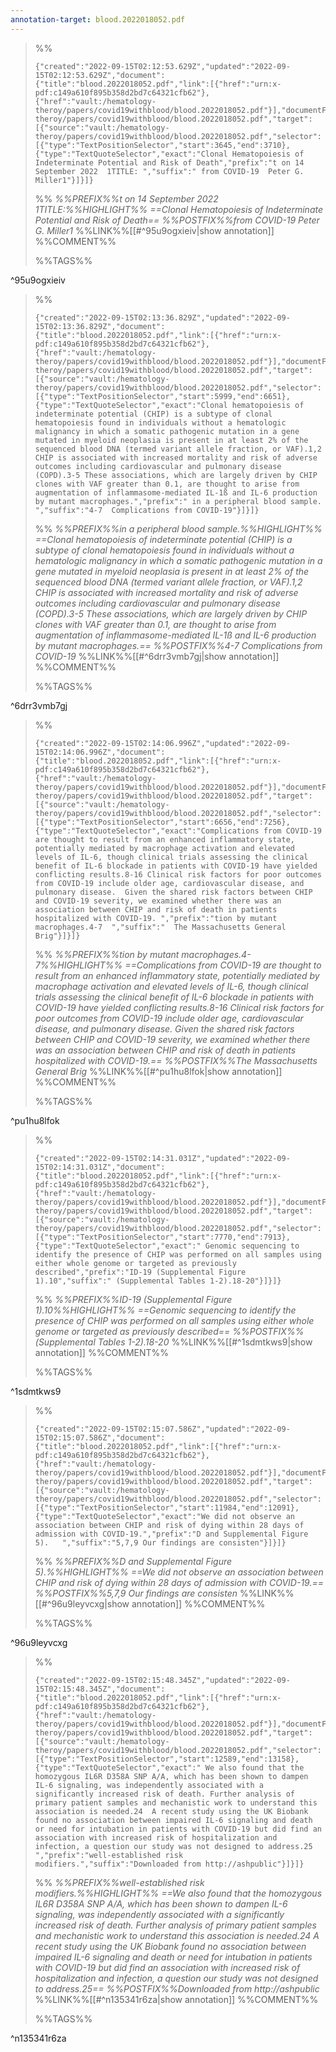```yaml
---
annotation-target: blood.2022018052.pdf
---
```



>%%
>```annotation-json
>{"created":"2022-09-15T02:12:53.629Z","updated":"2022-09-15T02:12:53.629Z","document":{"title":"blood.2022018052.pdf","link":[{"href":"urn:x-pdf:c149a610f895b358d2bd7c64321cfb62"},{"href":"vault:/hematology-theroy/papers/covid19withblood/blood.2022018052.pdf"}],"documentFingerprint":"c149a610f895b358d2bd7c64321cfb62"},"uri":"vault:/hematology-theroy/papers/covid19withblood/blood.2022018052.pdf","target":[{"source":"vault:/hematology-theroy/papers/covid19withblood/blood.2022018052.pdf","selector":[{"type":"TextPositionSelector","start":3645,"end":3710},{"type":"TextQuoteSelector","exact":"Clonal Hematopoiesis of Indeterminate Potential and Risk of Death","prefix":"t on 14 September 2022  1TITLE: ","suffix":" from COVID-19  Peter G. Miller1"}]}]}
>```
>%%
>*%%PREFIX%%t on 14 September 2022  1TITLE:%%HIGHLIGHT%% ==Clonal Hematopoiesis of Indeterminate Potential and Risk of Death== %%POSTFIX%%from COVID-19  Peter G. Miller1*
>%%LINK%%[[#^95u9ogxieiv|show annotation]]
>%%COMMENT%%
>
>%%TAGS%%
>
^95u9ogxieiv


>%%
>```annotation-json
>{"created":"2022-09-15T02:13:36.829Z","updated":"2022-09-15T02:13:36.829Z","document":{"title":"blood.2022018052.pdf","link":[{"href":"urn:x-pdf:c149a610f895b358d2bd7c64321cfb62"},{"href":"vault:/hematology-theroy/papers/covid19withblood/blood.2022018052.pdf"}],"documentFingerprint":"c149a610f895b358d2bd7c64321cfb62"},"uri":"vault:/hematology-theroy/papers/covid19withblood/blood.2022018052.pdf","target":[{"source":"vault:/hematology-theroy/papers/covid19withblood/blood.2022018052.pdf","selector":[{"type":"TextPositionSelector","start":5999,"end":6651},{"type":"TextQuoteSelector","exact":"Clonal hematopoiesis of indeterminate potential (CHIP) is a subtype of clonal hematopoiesis found in individuals without a hematologic malignancy in which a somatic pathogenic mutation in a gene mutated in myeloid neoplasia is present in at least 2% of the sequenced blood DNA (termed variant allele fraction, or VAF).1,2 CHIP is associated with increased mortality and risk of adverse outcomes including cardiovascular and pulmonary disease (COPD).3-5 These associations, which are largely driven by CHIP clones with VAF greater than 0.1, are thought to arise from augmentation of inflammasome-mediated IL-1ß and IL-6 production by mutant macrophages.","prefix":" in a peripheral blood sample.  ","suffix":"4-7  Complications from COVID-19"}]}]}
>```
>%%
>*%%PREFIX%%in a peripheral blood sample.%%HIGHLIGHT%% ==Clonal hematopoiesis of indeterminate potential (CHIP) is a subtype of clonal hematopoiesis found in individuals without a hematologic malignancy in which a somatic pathogenic mutation in a gene mutated in myeloid neoplasia is present in at least 2% of the sequenced blood DNA (termed variant allele fraction, or VAF).1,2 CHIP is associated with increased mortality and risk of adverse outcomes including cardiovascular and pulmonary disease (COPD).3-5 These associations, which are largely driven by CHIP clones with VAF greater than 0.1, are thought to arise from augmentation of inflammasome-mediated IL-1ß and IL-6 production by mutant macrophages.== %%POSTFIX%%4-7  Complications from COVID-19*
>%%LINK%%[[#^6drr3vmb7gj|show annotation]]
>%%COMMENT%%
>
>%%TAGS%%
>
^6drr3vmb7gj


>%%
>```annotation-json
>{"created":"2022-09-15T02:14:06.996Z","updated":"2022-09-15T02:14:06.996Z","document":{"title":"blood.2022018052.pdf","link":[{"href":"urn:x-pdf:c149a610f895b358d2bd7c64321cfb62"},{"href":"vault:/hematology-theroy/papers/covid19withblood/blood.2022018052.pdf"}],"documentFingerprint":"c149a610f895b358d2bd7c64321cfb62"},"uri":"vault:/hematology-theroy/papers/covid19withblood/blood.2022018052.pdf","target":[{"source":"vault:/hematology-theroy/papers/covid19withblood/blood.2022018052.pdf","selector":[{"type":"TextPositionSelector","start":6656,"end":7256},{"type":"TextQuoteSelector","exact":"Complications from COVID-19 are thought to result from an enhanced inflammatory state, potentially mediated by macrophage activation and elevated levels of IL-6, though clinical trials assessing the clinical benefit of IL-6 blockade in patients with COVID-19 have yielded conflicting results.8-16 Clinical risk factors for poor outcomes from COVID-19 include older age, cardiovascular disease, and pulmonary disease.  Given the shared risk factors between CHIP and COVID-19 severity, we examined whether there was an association between CHIP and risk of death in patients hospitalized with COVID-19. ","prefix":"tion by mutant macrophages.4-7  ","suffix":"  The Massachusetts General Brig"}]}]}
>```
>%%
>*%%PREFIX%%tion by mutant macrophages.4-7%%HIGHLIGHT%% ==Complications from COVID-19 are thought to result from an enhanced inflammatory state, potentially mediated by macrophage activation and elevated levels of IL-6, though clinical trials assessing the clinical benefit of IL-6 blockade in patients with COVID-19 have yielded conflicting results.8-16 Clinical risk factors for poor outcomes from COVID-19 include older age, cardiovascular disease, and pulmonary disease.  Given the shared risk factors between CHIP and COVID-19 severity, we examined whether there was an association between CHIP and risk of death in patients hospitalized with COVID-19.== %%POSTFIX%%The Massachusetts General Brig*
>%%LINK%%[[#^pu1hu8lfok|show annotation]]
>%%COMMENT%%
>
>%%TAGS%%
>
^pu1hu8lfok


>%%
>```annotation-json
>{"created":"2022-09-15T02:14:31.031Z","updated":"2022-09-15T02:14:31.031Z","document":{"title":"blood.2022018052.pdf","link":[{"href":"urn:x-pdf:c149a610f895b358d2bd7c64321cfb62"},{"href":"vault:/hematology-theroy/papers/covid19withblood/blood.2022018052.pdf"}],"documentFingerprint":"c149a610f895b358d2bd7c64321cfb62"},"uri":"vault:/hematology-theroy/papers/covid19withblood/blood.2022018052.pdf","target":[{"source":"vault:/hematology-theroy/papers/covid19withblood/blood.2022018052.pdf","selector":[{"type":"TextPositionSelector","start":7770,"end":7913},{"type":"TextQuoteSelector","exact":" Genomic sequencing to identify the presence of CHIP was performed on all samples using either whole genome or targeted as previously described","prefix":"ID-19 (Supplemental Figure 1).10","suffix":" (Supplemental Tables 1-2).18-20"}]}]}
>```
>%%
>*%%PREFIX%%ID-19 (Supplemental Figure 1).10%%HIGHLIGHT%% ==Genomic sequencing to identify the presence of CHIP was performed on all samples using either whole genome or targeted as previously described== %%POSTFIX%%(Supplemental Tables 1-2).18-20*
>%%LINK%%[[#^1sdmtkws9|show annotation]]
>%%COMMENT%%
>
>%%TAGS%%
>
^1sdmtkws9


>%%
>```annotation-json
>{"created":"2022-09-15T02:15:07.586Z","updated":"2022-09-15T02:15:07.586Z","document":{"title":"blood.2022018052.pdf","link":[{"href":"urn:x-pdf:c149a610f895b358d2bd7c64321cfb62"},{"href":"vault:/hematology-theroy/papers/covid19withblood/blood.2022018052.pdf"}],"documentFingerprint":"c149a610f895b358d2bd7c64321cfb62"},"uri":"vault:/hematology-theroy/papers/covid19withblood/blood.2022018052.pdf","target":[{"source":"vault:/hematology-theroy/papers/covid19withblood/blood.2022018052.pdf","selector":[{"type":"TextPositionSelector","start":11984,"end":12091},{"type":"TextQuoteSelector","exact":"We did not observe an association between CHIP and risk of dying within 28 days of admission with COVID-19.","prefix":"D and Supplemental Figure 5).   ","suffix":"5,7,9 Our findings are consisten"}]}]}
>```
>%%
>*%%PREFIX%%D and Supplemental Figure 5).%%HIGHLIGHT%% ==We did not observe an association between CHIP and risk of dying within 28 days of admission with COVID-19.== %%POSTFIX%%5,7,9 Our findings are consisten*
>%%LINK%%[[#^96u9leyvcxg|show annotation]]
>%%COMMENT%%
>
>%%TAGS%%
>
^96u9leyvcxg


>%%
>```annotation-json
>{"created":"2022-09-15T02:15:48.345Z","updated":"2022-09-15T02:15:48.345Z","document":{"title":"blood.2022018052.pdf","link":[{"href":"urn:x-pdf:c149a610f895b358d2bd7c64321cfb62"},{"href":"vault:/hematology-theroy/papers/covid19withblood/blood.2022018052.pdf"}],"documentFingerprint":"c149a610f895b358d2bd7c64321cfb62"},"uri":"vault:/hematology-theroy/papers/covid19withblood/blood.2022018052.pdf","target":[{"source":"vault:/hematology-theroy/papers/covid19withblood/blood.2022018052.pdf","selector":[{"type":"TextPositionSelector","start":12589,"end":13158},{"type":"TextQuoteSelector","exact":" We also found that the homozygous IL6R D358A SNP A/A, which has been shown to dampen IL-6 signaling, was independently associated with a significantly increased risk of death. Further analysis of primary patient samples and mechanistic work to understand this association is needed.24  A recent study using the UK Biobank found no association between impaired IL-6 signaling and death or need for intubation in patients with COVID-19 but did find an association with increased risk of hospitalization and infection, a question our study was not designed to address.25 ","prefix":"well-established risk modifiers.","suffix":"Downloaded from http://ashpublic"}]}]}
>```
>%%
>*%%PREFIX%%well-established risk modifiers.%%HIGHLIGHT%% ==We also found that the homozygous IL6R D358A SNP A/A, which has been shown to dampen IL-6 signaling, was independently associated with a significantly increased risk of death. Further analysis of primary patient samples and mechanistic work to understand this association is needed.24  A recent study using the UK Biobank found no association between impaired IL-6 signaling and death or need for intubation in patients with COVID-19 but did find an association with increased risk of hospitalization and infection, a question our study was not designed to address.25== %%POSTFIX%%Downloaded from http://ashpublic*
>%%LINK%%[[#^n135341r6za|show annotation]]
>%%COMMENT%%
>
>%%TAGS%%
>
^n135341r6za

